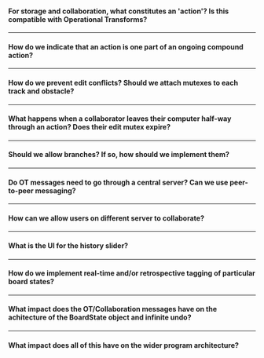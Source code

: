 
#### For storage and collaboration, what constitutes an 'action'? Is this compatible with Operational Transforms?


----------------------------------------------------------------------------------------------------
#### How do we indicate that an action is one part of an ongoing compound action?


----------------------------------------------------------------------------------------------------
#### How do we prevent edit conflicts? Should we attach mutexes to each track and obstacle?


----------------------------------------------------------------------------------------------------
#### What happens when a collaborator leaves their computer half-way through an action? Does their edit mutex expire?


----------------------------------------------------------------------------------------------------
#### Should we allow branches? If so, how should we implement them?


----------------------------------------------------------------------------------------------------
#### Do OT messages need to go through a central server? Can we use peer-to-peer messaging?


----------------------------------------------------------------------------------------------------
#### How can we allow users on different server to collaborate?


----------------------------------------------------------------------------------------------------
#### What is the UI for the history slider?


----------------------------------------------------------------------------------------------------
#### How do we implement real-time and/or retrospective tagging of particular board states?


----------------------------------------------------------------------------------------------------
#### What impact does the OT/Collaboration messages have on the achitecture of the BoardState object and infinite undo?


----------------------------------------------------------------------------------------------------
#### What impact does all of this have on the wider program architecture?


